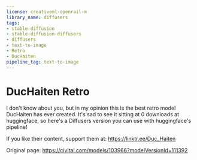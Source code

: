 ```yaml
---
license: creativeml-openrail-m
library_name: diffusers
tags:
- stable-diffusion
- stable-diffusion-diffusers
- diffusers
- text-to-image
- Retro
- DucHaiten
pipeline_tag: text-to-image
---
```


# DucHaiten Retro

I don't know about you, but in my opinion this is the best retro model DucHaiten has ever created. It's sad to see it sitting at 0 downloads at huggingface, so here's a Diffusers version you can use with huggingface's pipeline!

If you like their content, support them at:
https://linktr.ee/Duc_Haiten

Original page:
https://civitai.com/models/103966?modelVersionId=111392